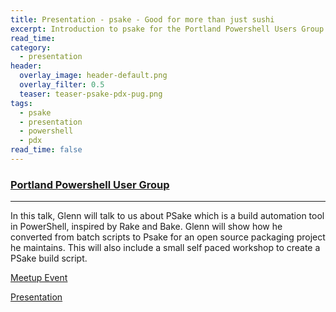 ```yaml
---
title: Presentation - psake - Good for more than just sushi
excerpt: Introduction to psake for the Portland Powershell Users Group
read_time:
category:
  - presentation
header:
  overlay_image: header-default.png
  overlay_filter: 0.5
  teaser: teaser-psake-pdx-pug.png
tags:
  - psake
  - presentation
  - powershell
  - pdx
read_time: false
---
```


### [Portland Powershell User Group](http://www.meetup.com/PDX-PowerShell-User-Group/)

---

In this talk, Glenn will talk to us about PSake which is a build automation tool in PowerShell, inspired by Rake and Bake. Glenn will show how he converted from batch scripts to Psake for an open source packaging project he maintains. This will also include a small self paced workshop to create a PSake build script.

[Meetup Event](http://www.meetup.com/PDX-PowerShell-User-Group/events/232600264/)

[Presentation](https://speakerdeck.com/glennsarti/psake-good-for-more-than-just-sushi)